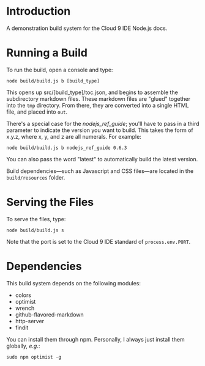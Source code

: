 # Introduction

A demonstration build system for the Cloud 9 IDE Node.js docs.

# Running a Build

To run the build, open a console and type:

    node build/build.js b [build_type]
    
This opens up src/[build_type]/toc.json, and begins to assemble the subdirectory markdown files. These markdown files are "glued" together into the `tmp` directory. From there, they are converted into a single HTML file, and placed into `out`.

There's a special case for  the _nodejs_ref_guide_; you'll have to pass in a third parameter to indicate the version you want to build. This takes the form of x.y.z, where x, y, and z are all numerals. For example:

    node build/build.js b nodejs_ref_guide 0.6.3
    
You can also pass the word "latest" to automatically build the latest version.

Build dependencies&mdash;such as Javascript and CSS files&mdash;are located in the `build/resources` folder.

# Serving the Files

To serve the files, type:

    node build/build.js s

Note that the port is set to the Cloud 9 IDE standard of `process.env.PORT`.

# Dependencies

This build system depends on the following modules:

* colors
* optimist
* wrench
* github-flavored-markdown
* http-server
* findit

You can install them through npm. Personally, I always just install them globally, _e.g._:

    sudo npm optimist -g
